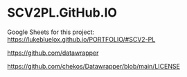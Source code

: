# SCV2PL.GitHub.IO

Google Sheets for this project: https://lukebluelox.github.io/PORTFOLIO/#SCV2-PL

https://github.com/datawrapper

https://github.com/chekos/Datawrapper/blob/main/LICENSE
